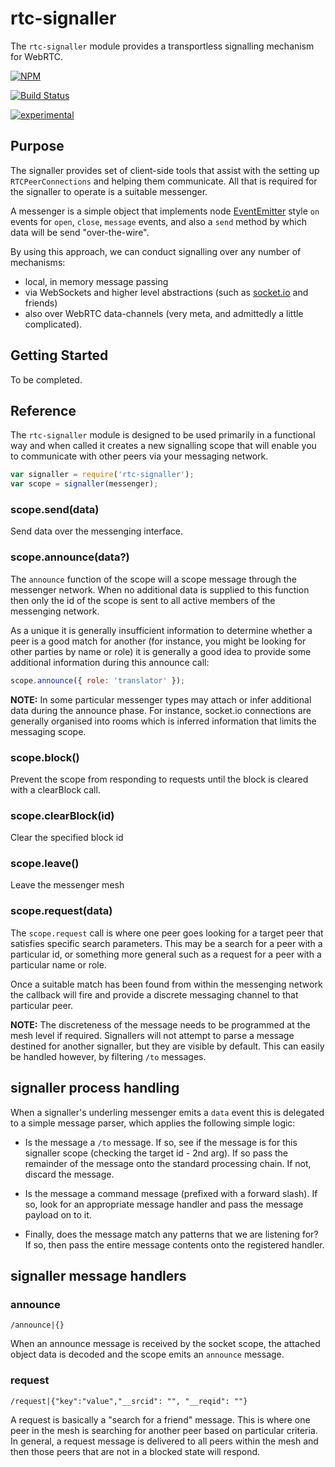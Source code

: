 # rtc-signaller

The `rtc-signaller` module provides a transportless signalling
mechanism for WebRTC.


[![NPM](https://nodei.co/npm/rtc-signaller.png)](https://nodei.co/npm/rtc-signaller/)

[![Build Status](https://travis-ci.org/rtc-io/rtc-signaller.png?branch=master)](https://travis-ci.org/rtc-io/rtc-signaller)

[![experimental](http://hughsk.github.io/stability-badges/dist/experimental.svg)](http://github.com/hughsk/stability-badges)

## Purpose

The signaller provides set of client-side tools that assist with the
setting up `RTCPeerConnections` and helping them communicate. All that is
required for the signaller to operate is a suitable messenger.

A messenger is a simple object that implements node
[EventEmitter](http://nodejs.org/api/events.html) style `on` events for
`open`, `close`, `message` events, and also a `send` method by which 
data will be send "over-the-wire".

By using this approach, we can conduct signalling over any number of 
mechanisms:

- local, in memory message passing
- via WebSockets and higher level abstractions (such as 
  [socket.io](http://socket.io) and friends)
- also over WebRTC data-channels (very meta, and admittedly a little
  complicated).

## Getting Started

To be completed.

## Reference

The `rtc-signaller` module is designed to be used primarily in a functional
way and when called it creates a new signalling scope that will enable
you to communicate with other peers via your messaging network.

```js
var signaller = require('rtc-signaller');
var scope = signaller(messenger);
```

### scope.send(data)

Send data over the messenging interface.

### scope.announce(data?)

The `announce` function of the scope will a scope message through the
messenger network.  When no additional data is supplied to this function
then only the id of the scope is sent to all active members of the
messenging network.

As a unique it is generally insufficient information to determine whether
a peer is a good match for another (for instance,  you might be looking
for other parties by name or role) it is generally a good idea to provide
some additional information during this announce call:

```js
scope.announce({ role: 'translator' });
```

__NOTE:__ In some particular messenger types may attach or infer
additional data during the announce phase.  For instance, socket.io
connections are generally organised into rooms which is inferred
information that limits the messaging scope.

### scope.block()

Prevent the scope from responding to requests until the block
is cleared with a clearBlock call.

### scope.clearBlock(id)

Clear the specified block id

### scope.leave()

Leave the messenger mesh

### scope.request(data)

The `scope.request` call is where one peer goes looking for a target
peer that satisfies specific search parameters.  This may be a search
for a peer with a particular id, or something more general such as
a request for a peer with a particular name or role.

Once a suitable match has been found from within the messenging network
the callback will fire and provide a discrete messaging channel to that
particular peer.

__NOTE:__ The discreteness of the message needs to be programmed at the
mesh level if required. Signallers will not attempt to parse a message
destined for another signaller, but they are visible by default.  This
can easily be handled however, by filtering `/to` messages.

## signaller process handling

When a signaller's underling messenger emits a `data` event this is
delegated to a simple message parser, which applies the following simple
logic:

- Is the message a `/to` message. If so, see if the message is for this
  signaller scope (checking the target id - 2nd arg).  If so pass the
  remainder of the message onto the standard processing chain.  If not,
  discard the message.

- Is the message a command message (prefixed with a forward slash). If so,
  look for an appropriate message handler and pass the message payload on
  to it.

- Finally, does the message match any patterns that we are listening for?
  If so, then pass the entire message contents onto the registered handler.

## signaller message handlers

### announce

```
/announce|{}
```

When an announce message is received by the socket scope, the attached
object data is decoded and the scope emits an `announce` message.

### request

```
/request|{"key":"value","__srcid": "", "__reqid": ""}
```

A request is basically a "search for a friend" message.  This is where one
peer in the mesh is searching for another peer based on particular criteria.
In general, a request message is delivered to all peers within the mesh 
and then those peers that are not in a blocked state will respond.
